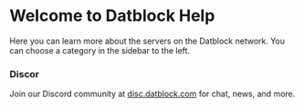 # Welcome to Datblock Help
Here you can learn more about the servers on the Datblock network. You can choose a category in the sidebar to the left.

### Discor
Join our Discord community at [disc.datblock.com](https://disc.datblock.com/) for chat, news, and more.
